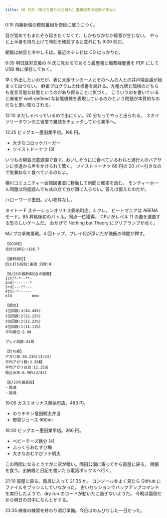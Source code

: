 ```yaml
---
title: 58 日目（雨のち曇りのち晴れ）書類選考の結果が来ない
---
```


0:15 内藤新宿の模型番組を傍目に眠りにつく。

目が覚めてもまたぞろ起きたくなくて、しかもなかなか尿意が生じない。
やっと上半身を持ち上げて時刻を確認すると意外にも 9:00 前だ。

朝飯は納豆と冷やしそば。最近のテレビは CG ばっかりだ。

9:35 明日就労支援の N 氏に見せるであろう履歴書と職務経歴書を PDF にして
USB 棒に保存しておく。

早く外出したいのだが、表に大家サンの一人とそのへんの人との井戸端会議が始まって出づらい。
麻雀プログラムの仕様書を続ける。九種九牌と暗槓のどちらも宣言可能な状態というのがあり得ることに気づく。
こういうのを書いていると麻雀が well-defined な状態機械を表現しているのかという問題が本質的なのだなと思い知らされる。

12:10 まだしゃべっているので出にくい。20 分たってやっと出られる。
スカイツリータウンの三省堂で雑誌をチェックしてから業平へ。

13:25 ビッグエー墨田業平店。166 円。

* 大きなコロッケバーガー
* ツイストドーナツ (3)

いつもの柳島児童遊園で食す。おいしそうにに食べているわねと通行人のバアサンに歩道から声をかけられて驚く。
ツイストドーナツ 69 円の 20 パー引きなので気兼ねなく食べているのだよ。

横川コミュニティー会館図書室に移動して新聞と確率を読む。
モンティーホール問題は何度読んでも式の立て方が頭に入らない。答えは憶えたのだが。

ハローワーク墨田。いい物件なし。

タイトー F ステーションオリナス錦糸町店。4 クレ。
ビートマニアは ARENA モード。B5 昇格後初のバトル。同点一位獲得。
CPU がレベル 11 の曲を選曲する恐ろしいゲームだ。
おかげで Nothing but Theory にクリアランプが点く。

MJ プロ卓東風戦。4 回トップ。プレイ代が浮いたが晩飯の時間が押す。

```text
【SCORE】
合計SCORE:+186.7

【最終段位】
四人打ち段位:雀狼 幻球:8

【6/23の最新8試合の履歴】
1st|*-*--**-
2nd|-------*
3rd|---**---
4th|-*------
old         new

【順位】
1位回数:4(44.44%)
2位回数:2(22.22%)
3位回数:2(22.22%)
4位回数:1(11.11%)
平均順位:2.00

プレイ局数:43局

【打ち筋】
アガリ率:30.23%(13/43)
平均アガリ翻:3.38翻
平均アガリ巡目:12.15巡
振込み率:6.98%(3/43)

【6/23の最高役】
・跳満
・跳満
```

19:05 カスミオリナス錦糸町店。483 円。

* のりチキン竜田明太弁当
* 野菜ジュース 900ml

19:30 ビッグエー墨田業平店。260 円。

* ベビーチーズ鉄分 (4)
* ふっくらおむすび梅
* 大きなおむすびツナ明太

この時間になるとさすがに空が暗い。隅田公園に寄ってから部屋に戻る。
晩飯を食う。出納帳と日記を書いたら電話ボックスへ行く。

21:10 部屋に戻る。風呂に入って 21:35 か。
コンソールをよく見たら GitHub にファイルをプッシュしていなかった。
古いセッションでバックアップコマンドを実行したようで、dry run のコードが動いたに過ぎないようだ。
今晩は面倒だから明日の日中になんとかする。

23:35 麻雀の練習を終わり消灯準備。今日はのんびりした一日だった。
